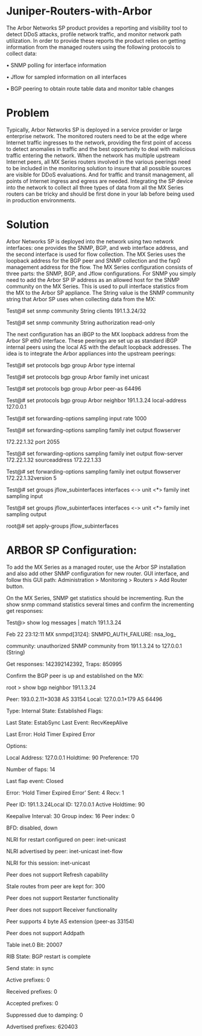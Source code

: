# Juniper-Routers-with-Arbor
The Arbor Networks SP product provides a reporting and visibility tool to detect DDoS attacks, profile network traffic, and monitor network path utilization. In order to provide these reports the product relies on getting information from the managed routers using the following
protocols to collect data:

•	SNMP polling for interface information  

•	Jflow for sampled information on all interfaces

•	BGP peering to obtain route table data and monitor table changes

# Problem

Typically, Arbor Networks SP is deployed in a service provider or large enterprise network. The monitored routers need to be at the edge where Internet traffic ingresses to the network, providing the first point of access to detect anomalies in traffic and the best opportunity to deal with malicious traffic entering the network.
When the network has multiple upstream Internet peers, all MX Series routers involved in the various peerings need to be included in the monitoring solution to insure that all possible sources are visible for DDoS evaluations. And for traffic and transit management, all points of Internet ingress and egress are needed. Integrating the SP device into the network to collect all three types of data from all the MX Series routers can be tricky and should be first done in your lab before being used in production environments.

# Solution
Arbor Networks SP is deployed into the network using two network interfaces: one provides the SNMP, BGP, and web interface address, and the second interface is used for flow collection. The MX Series uses the loopback address for the BGP peer and SNMP collection and the fxp0 management address for the flow.
The MX Series configuration consists of three parts: the SNMP, BGP, and Jflow configurations.
For SNMP you simply need to add the Arbor SP IP address as an allowed host for the SNMP community on the MX Series. This is used to pull interface statistics from the MX to the Arbor SP appliance. The String value is the SNMP community string that Arbor SP uses when collecting data from the MX:

Test@# set snmp community String clients 191.1.3.24/32

Test@# set snmp community String authorization read-only

The next configuration has an iBGP to the MX loopback address from the Arbor SP eth0 interface. These peerings are set up as standard iBGP internal peers using the local AS with the default loopback addresses. The idea is to integrate the Arbor appliances into the upstream peerings:

Test@# set protocols bgp group Arbor type internal

Test@# set protocols bgp group Arbor family inet unicast

Test@# set protocols bgp group Arbor peer-as 64496

Test@# set protocols bgp group Arbor neighbor 191.1.3.24 local-address 127.0.0.1

Test@# set forwarding-options sampling input rate 1000

Test@# set forwarding-options sampling family inet output flowserver

172.22.1.32 port 2055

Test@# set forwarding-options sampling family inet output flow-server 172.22.1.32 sourceaddress
172.22.1.33 

Test@# set forwarding-options sampling family inet output flowserver 172.22.1.32version 5

Test@# set groups jflow_subinterfaces interfaces <*-*> unit <*> family inet sampling input

Test@# set groups jflow_subinterfaces interfaces <*-*> unit <*> family inet sampling output

root@# set apply-groups jflow_subinterfaces




# ARBOR SP Configuration:
To add the MX Series as a managed router, use the Arbor SP installation and also add other SNMP configuration for new router.
GUI interface, and follow this GUI path: Administration >
Monitoring > Routers > Add Router button.


On the MX Series, SNMP get statistics should be incrementing. Run the show snmp command statistics several times and confirm the incrementing
get responses:


Test@> show log messages | match 191.1.3.24 

Feb 22 23:12:11 MX snmpd[3124]: SNMPD_AUTH_FAILURE: nsa_log_

community: unauthorized SNMP community from 191.1.3.24 to 127.0.0.1 (String)

Get responses: 142392142392, Traps: 850995

Confirm the BGP peer is up and established on the MX:

root > show bgp neighbor 191.1.3.24 

Peer: 193.0.2.11+3038 AS 33154 Local: 127.0.0.1+179 AS 64496

Type: Internal State: Established Flags: <Sync RSync>

Last State: EstabSync Last Event: RecvKeepAlive

Last Error: Hold Timer Expired Error

Options: <Preference LocalAddress PeerAS Refresh>

Local Address: 127.0.0.1 Holdtime: 90 Preference: 170

Number of flaps: 14

Last flap event: Closed

Error: ‘Hold Timer Expired Error’ Sent: 4 Recv: 1

Peer ID: 191.1.3.24Local ID: 127.0.0.1 Active Holdtime: 90

Keepalive Interval: 30 Group index: 16 Peer index: 0

BFD: disabled, down

NLRI for restart configured on peer: inet-unicast

NLRI advertised by peer: inet-unicast inet-flow

NLRI for this session: inet-unicast

Peer does not support Refresh capability

Stale routes from peer are kept for: 300

Peer does not support Restarter functionality

Peer does not support Receiver functionality

Peer supports 4 byte AS extension (peer-as 33154)

Peer does not support Addpath

Table inet.0 Bit: 20007

RIB State: BGP restart is complete

Send state: in sync

Active prefixes: 0

Received prefixes: 0

Accepted prefixes: 0

Suppressed due to damping: 0

Advertised prefixes: 620403




